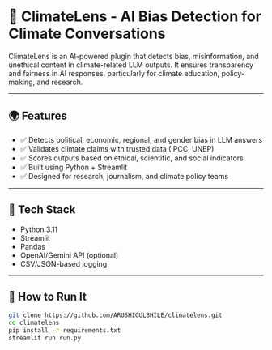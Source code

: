 # 🌿 ClimateLens - AI Bias Detection for Climate Conversations

ClimateLens is an AI-powered plugin that detects bias, misinformation, and unethical content in climate-related LLM outputs. It ensures transparency and fairness in AI responses, particularly for climate education, policy-making, and research.

---

## 🌍 Features

- ✅ Detects political, economic, regional, and gender bias in LLM answers
- ✅ Validates climate claims with trusted data (IPCC, UNEP)
- ✅ Scores outputs based on ethical, scientific, and social indicators
- ✅ Built using Python + Streamlit
- ✅ Designed for research, journalism, and climate policy teams

---

## 🧠 Tech Stack

- Python 3.11
- Streamlit
- Pandas
- OpenAI/Gemini API (optional)
- CSV/JSON-based logging

---

## 🚀 How to Run It

```bash
git clone https://github.com/ARUSHIGULBHILE/climatelens.git
cd climatelens
pip install -r requirements.txt
streamlit run run.py
